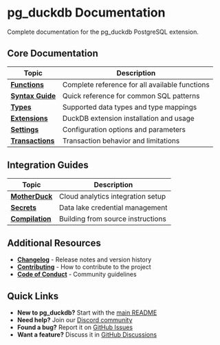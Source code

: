 # pg_duckdb Documentation

Complete documentation for the pg_duckdb PostgreSQL extension.

## Core Documentation

| Topic | Description |
|-------|-------------|
| [**Functions**](functions.md) | Complete reference for all available functions |
| [**Syntax Guide**](syntax_guide.md) | Quick reference for common SQL patterns |
| [**Types**](types.md) | Supported data types and type mappings |
| [**Extensions**](extensions.md) | DuckDB extension installation and usage |
| [**Settings**](settings.md) | Configuration options and parameters |
| [**Transactions**](transactions.md) | Transaction behavior and limitations |

## Integration Guides

| Topic | Description |
|-------|-------------|
| [**MotherDuck**](motherduck.md) | Cloud analytics integration setup |
| [**Secrets**](secrets.md) | Data lake credential management |
| [**Compilation**](compilation.md) | Building from source instructions |

## Additional Resources

- [**Changelog**](../CHANGELOG.md) - Release notes and version history
- [**Contributing**](../CONTRIBUTING.md) - How to contribute to the project
- [**Code of Conduct**](../CODE_OF_CONDUCT.md) - Community guidelines

## Quick Links

- **New to pg_duckdb?** Start with the [main README](../README.md)
- **Need help?** Join our [Discord community](https://discord.com/channels/909674491309850675/1289177578237857802)
- **Found a bug?** Report it on [GitHub Issues](https://github.com/duckdb/pg_duckdb/issues)
- **Want a feature?** Discuss it in [GitHub Discussions](https://github.com/duckdb/pg_duckdb/discussions)
